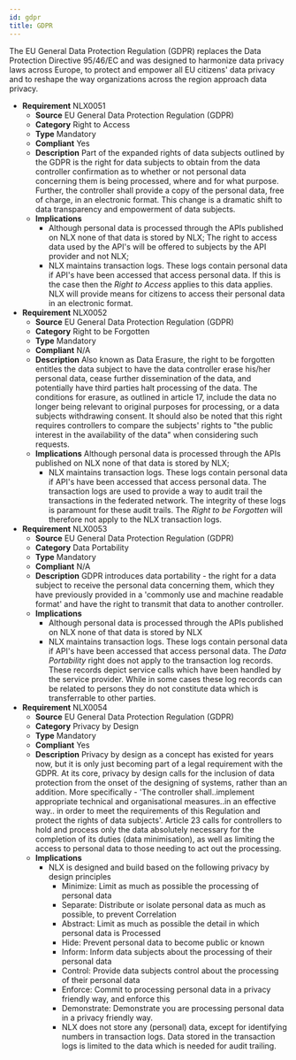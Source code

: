 ```yaml
---
id: gdpr
title: GDPR
---
```


The EU General Data Protection Regulation (GDPR) replaces the Data Protection Directive 95/46/EC and was designed to harmonize data privacy laws across Europe, to protect and empower all EU citizens&#39;
data privacy and to reshape the way organizations across the region approach data privacy.

* **Requirement**  NLX0051
  * **Source**  EU General Data Protection Regulation (GDPR)
  * **Category**  Right to Access
  * **Type**  Mandatory
  * **Compliant**  Yes
  * **Description**  Part of the expanded rights of data subjects outlined by the GDPR is the right for data subjects to obtain from the data controller confirmation as to whether or not personal data concerning them is being processed, where and for what purpose. Further, the controller shall provide a copy of the personal data, free of charge, in an electronic format. This change is a dramatic shift to data transparency and empowerment of data subjects.
  * **Implications**
     * Although personal data is processed through the APIs published on NLX none of that data is stored by NLX;
      The right to access data used by the API&#39;s will be offered to subjects by the API provider and not NLX;
     * NLX maintains transaction logs. These logs contain personal data if API&#39;s have been accessed that access personal data. If this is the case then the _Right to Access_ applies to this data applies. NLX will provide means for citizens to access their personal data in an electronic format.
* **Requirement**  NLX0052
  * **Source**  EU General Data Protection Regulation (GDPR)
  * **Category**  Right to be Forgotten
  * **Type**  Mandatory
  * **Compliant**  N/A
  * **Description**  Also known as Data Erasure, the right to be forgotten entitles the data subject to have the data controller erase his/her personal data, cease further dissemination of the data, and potentially have third parties halt processing of the data. The conditions for erasure, as outlined in article 17, include the data no longer being relevant to original purposes for processing, or a data subjects withdrawing consent. It should also be noted that this right requires controllers to compare the subjects&#39; rights to &quot;the public interest in the availability of the data&quot; when considering such requests.
  * **Implications** Although personal data is processed through the APIs published on NLX none of that data is stored by NLX;
     * NLX maintains transaction logs. These logs contain personal data if API&#39;s have been accessed that
      access personal data. The transaction logs are used to provide a way to audit trail the transactions in
      the federated network. The integrity of these logs is paramount for these audit trails.
      The _Right to be Forgotten_ will therefore not apply to the NLX transaction logs.
* **Requirement**  NLX0053
  * **Source**  EU General Data Protection Regulation (GDPR)
  * **Category**  Data Portability
  * **Type**  Mandatory
  * **Compliant**  N/A
  * **Description**  GDPR introduces data portability - the right for a data subject to receive the personal data concerning them, which they have previously provided in a &#39;commonly use and machine readable format&#39; and have the right to transmit that data to another controller.
  * **Implications**
      * Although personal data is processed through the APIs published on NLX none of that data is stored by NLX
      * NLX maintains transaction logs. These logs contain personal data if API&#39;s have been accessed that access personal data.
      The _Data Portability_ right does not apply to the transaction log records. These records depict service calls which have been handled by the service provider. While in some cases these log records can be related to persons they do not constitute data which is transferrable to other parties.
* **Requirement**  NLX0054
  *  **Source**  EU General Data Protection Regulation (GDPR)
  *  **Category**  Privacy by Design
  *  **Type**  Mandatory
  *  **Compliant**  Yes
  *  **Description**  Privacy by design as a concept has existed for years now, but it is only just becoming part of a legal requirement with the GDPR. At its core, privacy by design calls for the inclusion of data protection from the onset of the designing of systems, rather than an addition. More specifically - &#39;The controller shall..implement appropriate technical and organisational measures..in an effective way.. in order to meet the requirements of this Regulation and protect the rights of data subjects&#39;. Article 23 calls for controllers to hold and process only the data absolutely necessary for the completion of its duties (data minimisation), as well as limiting the access to personal data to those needing to act out the processing.
  *  **Implications**
     * NLX is designed and build based on the following privacy by design principles
        * Minimize: Limit as much as possible the processing of personal data
        * Separate: Distribute or isolate personal data as much as possible, to prevent Correlation
        * Abstract: Limit as much as possible the detail in which personal data is Processed
        * Hide: Prevent personal data to become public or known
        * Inform: Inform data subjects about the processing of their personal data
        * Control: Provide data subjects control about the processing of their personal data
        * Enforce: Commit to processing personal data in a privacy friendly way, and enforce this
        * Demonstrate: Demonstrate you are processing personal data in a privacy friendly way.
        * NLX does not store any (personal) data, except for identifying numbers in transaction logs.
          Data stored in the transaction logs is limited to the data which is needed for audit trailing.
